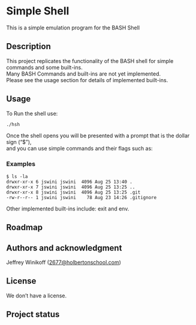 # Simple Shell
This is a simple emulation program for the BASH Shell
## Description
This project replicates the functionality of the BASH shell for simple commands and some built-ins.  \
Many BASH Commands and built-ins are not yet implemented. \
Please see the usage section for details of implemented built-ins.
## Usage
To Run the shell  use:
```bash
./hsh
```
Once the shell opens you will be presented with a prompt that is the dollar sign (“$”), \
and you can use simple commands and their flags such as:
### Examples
```
$ ls -la
drwxr-xr-x 6 jswini jswini  4096 Aug 25 13:40 .
drwxr-xr-x 7 jswini jswini  4096 Aug 25 13:25 ..
drwxr-xr-x 8 jswini jswini  4096 Aug 25 13:25 .git
-rw-r--r-- 1 jswini jswini    78 Aug 23 14:26 .gitignore
```

Other implemented built-ins include: exit and env.
 
## Roadmap

 
## Authors and acknowledgment
Jeffrey Winikoff (2677@holbertonschool.com)
 
## License
We don’t have a license.
 
## Project status



